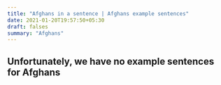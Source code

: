 ```yaml
---
title: "Afghans in a sentence | Afghans example sentences"
date: 2021-01-20T19:57:50+05:30
draft: falses
summary: "Afghans"
---
```

## Unfortunately, we have no example sentences for Afghans                 
